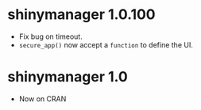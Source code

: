 # shinymanager 1.0.100

* Fix bug on timeout.
* `secure_app()` now accept a `function` to define the UI.

# shinymanager 1.0

* Now on CRAN
      
      
